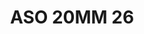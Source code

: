 ---
title: ASO 20MM 26
date: 
draft: false

# descripcion
description : Anillo de plata 925.

materials: Plata 925

color: 

dimensions: 20mm diámetro

code: 05-23-1412

type: "Anillos"

categories: []

price: $8.820,00

price_eftvo: $7.500,00

# Images
# first image will be shown in the product page
images:
  # - image: "images/path_to_image"
  # La ubicacion de las imagenes es imagenes/Anillos/Anillos.Solo Plata/05-23-1412-aso-20mm-26
  - image: "./images/anillos/solo_plata/05-23-1412-aso-20mm-26_a.jpg"
  - image: "./images/anillos/solo_plata/05-23-1412-aso-20mm-26_b.jpg"
---